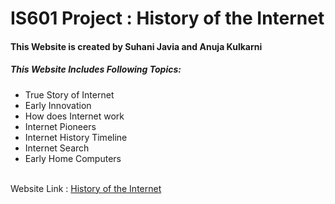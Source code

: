 # IS601 Project : History of the Internet

<html lang="en">
<head>
    <!-- Required meta tags -->
    <meta charset="utf-8">
    <meta name="viewport" content="width=device-width, initial-scale=1">

</head>
<body>
<h4>This Website is created by Suhani Javia and Anuja Kulkarni</h4>
<h5>This Website Includes Following Topics:</h5>
<ul>
<li> True Story of Internet</li>
<li> Early Innovation</li>
<li> How does Internet work</li>
<li> Internet Pioneers</li>
<li> Internet History Timeline</li>
<li> Internet Search</li>
<li> Early Home Computers</li><br>

</ul>
</body>
</html>

Website Link : [History of the Internet](http://internetproject.eastus.azurecontainer.io/)
